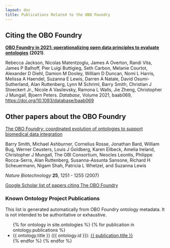 ```yaml
---
layout: doc
title: Publications Related to the OBO Foundry
---
```

## Citing the OBO Foundry

[**OBO Foundry in 2021: operationalizing open data principles to evaluate ontologies**](https://academic.oup.com/database/article/doi/10.1093/database/baab069/6410158) **(2021)**.

Rebecca Jackson, Nicolas Matentzoglu, James A Overton, Randi Vita, James P Balhoff, Pier Luigi Buttigieg, Seth Carbon, Melanie Courtot, Alexander D Diehl, Damion M Dooley, William D Duncan, Nomi L Harris, Melissa A Haendel, Suzanna E Lewis, Darren A Natale, David Osumi-Sutherland, Alan Ruttenberg, Lynn M Schriml, Barry Smith, Christian J Stoeckert Jr., Nicole A Vasilevsky, Ramona L Walls, Jie Zheng, Christopher J Mungall, Bjoern Peters. *Database*, Volume 2021, baab069, https://doi.org/10.1093/database/baab069

## Other papers about the OBO Foundry

[The OBO Foundry: coordinated evolution of ontologies to support biomedical data integration](http://www.nature.com/nbt/journal/v25/n11/abs/nbt1346.html)

Barry Smith, Michael Ashburner, Cornelius Rosse, Jonathan Bard, William Bug, Werner Ceusters, Louis J Goldberg, Karen Eilbeck, Amelia Ireland, Christopher J Mungall, The OBI Consortium, Neocles Leontis, Philippe Rocca-Serra, Alan Ruttenberg, Susanna-Assunta Sansone, Richard H Scheuermann, Nigam Shah, Patricia L Whetzel, and Suzanna Lewis

*Nature Biotechnology* **25**, 1251 - 1255 (2007)

[Google Scholar list of papers citing The OBO Foundry](https://scholar.google.ca/scholar?cites=13806088078865650870&as_sdt=2005&sciodt=0,5&hl=en)

### Known Ontology Project Publications

This list is generated automatically from OBO Foundry ontology metadata. It is not intended to be authoritative or exhaustive.

<ul>
{% for ontology in site.ontologies %}
{% for publication in ontology.publications %}
<li>
    {{ ontology.title }} ({{ ontology.id }}):
    <a href="{{ publication.id }}">{{ publication.title }}</a>
</li>
{% endfor %}
{% endfor %}
</ul>
